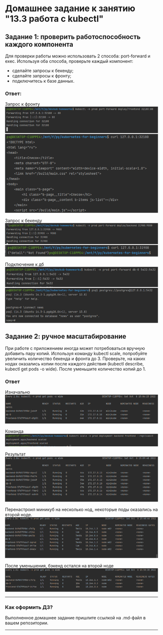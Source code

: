 # Домашнее задание к занятию "13.3 работа с kubectl"
## Задание 1: проверить работоспособность каждого компонента
Для проверки работы можно использовать 2 способа: port-forward и exec. Используя оба способа, проверьте каждый компонент:
* сделайте запросы к бекенду;
* сделайте запросы к фронту;
* подключитесь к базе данных.


### Ответ:
Запрос к фронту
![img.png](img.png)
![img_1.png](img_1.png)

Запрос к бекенду
![img_3.png](img_3.png)
![img_2.png](img_2.png)

Подключение к дб
![img_5.png](img_5.png)
![img_4.png](img_4.png)

## Задание 2: ручное масштабирование

При работе с приложением иногда может потребоваться вручную добавить пару копий. Используя команду kubectl scale, попробуйте увеличить количество бекенда и фронта до 3. Проверьте, на каких нодах оказались копии после каждого действия (kubectl describe, kubectl get pods -o wide). После уменьшите количество копий до 1.

### Ответ

Изначально
![img_6.png](img_6.png)

Команда
![img_7.png](img_7.png)

Результат
![img_8.png](img_8.png)

Перенастроил миникуб на несколько нод, некоторые поды оказались на второй ноде.
![img_9.png](img_9.png)

После уменьшения, бэкенд остался на второй ноде
![img_10.png](img_10.png)

---

### Как оформить ДЗ?

Выполненное домашнее задание пришлите ссылкой на .md-файл в вашем репозитории.

---